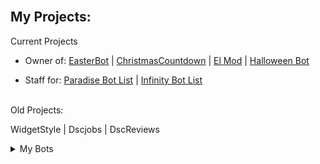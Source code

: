 <br />

## My Projects:

Current Projects
- Owner of: [EasterBot](https://discord.com/api/oauth2/authorize?client_id=810568485905236018&permissions=268954705&scope=bot%20applications.commands) | [ChristmasCountdown](https://discord.com/api/oauth2/authorize?client_id=791761831734804510&permissions=137442225217&scope=bot%20applications.commands) | [El Mod](https://discord.com/oauth2/authorize?client_id=857564240784916490&permissions=1559751927&scope=bot%20applications.commands) | [Halloween Bot](https://discord.com/api/oauth2/authorize?client_id=852564657674649636&permissions=139586817089&scope=bot%20applications.commands)

- Staff for: [Paradise Bot List](https://paradisebots.net/) | [Infinity Bot List](https://infinitybotlist.com/)
<br>
Old Projects:

WidgetStyle | Dscjobs | DscReviews


<details>
<summary>My Bots</summary>
<br>
[![Infinity Bot List Widget](https://infinitybotlist.com/bots/810568485905236018/widget?size=medium)]
  
[![Infinity Bot List Widget](https://infinitybotlist.com/bots/857564240784916490/widget?size=medium)]
  
[![Infinity Bot List Widget](https://infinitybotlist.com/bots/852564657674649636/widget?size=medium)]
  
[![Infinity Bot List Widget](https://infinitybotlist.com/bots/791761831734804510/widget?size=medium)]
  

</details>
